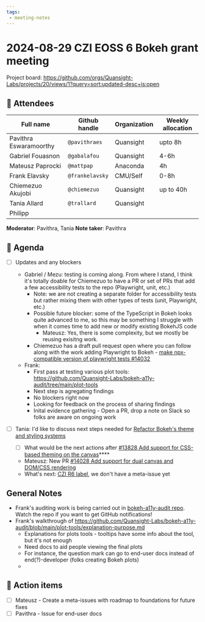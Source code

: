 ```yaml
---
tags:
 - meeting-notes
---
```

# 2024-08-29 CZI EOSS 6 Bokeh grant meeting

Project board: https://github.com/orgs/Quansight-Labs/projects/20/views/1?query=sort:updated-desc+is:open

## 👥 Attendees

| Full name              | Github handle    | Organization  | Weekly allocation |
|------------------------|------------------|---------------| ----------------- |
| Pavithra Eswaramoorthy | `@pavithraes`    | Quansight     | upto 8h           |
| Gabriel Fouasnon       | `@gabalafou`     | Quansight     | 4-6h
| Mateusz Paprocki       | `@mattpap`       | Anaconda      | 4h
| Frank Elavsky          | `@frankelavsky`  | CMU/Self      | 0-8h
| Chiemezuo Akujobi     | `@chiemezuo`     | Quansight     |up to 40h
| Tania  Allard          | `@trallard`       | Quansight             |
| Philipp 

**Moderator**: Pavithra, Tania
**Note taker**: Pavithra

## 📝 Agenda
<!-- Add any progress made during the last month and 
 other items needed discussion with the rest of the team -->

- [ ] Updates and any blockers
    - Gabriel / Mezu: testing is coming along. From where I stand, I think it's totally doable for Chiemezuo to have a PR or set of PRs that add a few accessibility tests to the repo (Playwright, unit, etc.)
        - Note: we are not creating a separate folder for accessibility tests but rather mixing them with other types of tests (unit, Playwright, etc.)
        - Possible future blocker: some of the TypeScript in Bokeh looks quite advanced to me, so this may be something I struggle with when it comes time to add new or modify existing BokehJS code
            - Mateusz: Yes, there is some complexity, but we mostly be reusing exisitng work.
        - Chiemezuo has a draft pull request open where you can follow along with the work adding Playwright to Bokeh - [make npx-compatible version of playwright tests #14032
](https://github.com/bokeh/bokeh/pull/14032)
   - Frank: 
       - First pass at testing various plot tools: https://github.com/Quansight-Labs/bokeh-a11y-audit/tree/main/plot-tools
       - Next step is agregating findings
       - No blockers right now
       - Looking for feedback on the process of sharing findings
       - Inital evidence gathering - Open a PR, drop a note on Slack so folks are aware on ongoing work

- [ ] Tania: I'd like to discuss next steps needed for [Refactor Bokeh's theme and styling systems](https://github.com/Quansight-Labs/czi-bokeh-mgmt/issues/2)
    - [ ] What would be the next actions after [#13828 Add support for CSS-based theming on the canvas](https://github.com/bokeh/bokeh/pull/13828)****
    - Mateusz: New PR [#14028 Add support for dual canvas and DOM/CSS rendering](https://github.com/bokeh/bokeh/pull/14028)
    - What's next: [CZI R6 label]( https://github.com/bokeh/bokeh/labels/grant%3A%20CZI%20R6), we don't have a meta-issue yet

## General Notes

- Frank's auditing work is being carried out in [bokeh-a11y-audit repo](https://github.com/Quansight-Labs/bokeh-a11y-audit). Watch the repo if you want to get GitHub notifications!
- Frank's walkthrough of https://github.com/Quansight-Labs/bokeh-a11y-audit/blob/main/plot-tools/explanation-purpose.md
    - Explanations for plots tools - tooltips have some info about the tool, but it's not enough
    - Need docs to aid people viewing the final plots
    - For instance, the question mark can go to end-user docs instead of end(?)-developer (folks creating Bokeh plots)
    - 

## 🚀 Action items

- [ ] Mateusz - Create a meta-issues with roadmap to foundations for future fixes
- [ ] Pavithra - Issue for end-user docs
